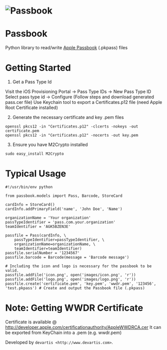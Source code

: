 ![Passbook](http://cl.ly/JPjc/title_passbook.png)
========
Passbook
========

Python library to read/write [Apple Passbook](http://developer.apple.com/library/ios/#documentation/UserExperience/Conceptual/PassKit_PG/Chapters/Introduction.html#//apple_ref/doc/uid/TP40012195-CH1-SW1) (.pkpass) files

Getting Started
==========================

1. Get a Pass Type Id

Visit the iOS Provisioning Portal -> Pass Type IDs -> New Pass Type ID
Select pass type id -> Configure (Follow steps and download generated pass.cer file)
Use Keychain tool to export a Certificates.p12 file (need Apple Root Certificate installed)

2. Generate the necessary certificate and key .pem files

```
openssl pkcs12 -in "Certificates.p12" -clcerts -nokeys -out certificate.pem 
openssl pkcs12 -in "Certificates.p12" -nocerts -out key.pem
```

3. Ensure you have M2Crypto installed

```
sudo easy_install M2Crypto
```

Typical Usage
==========================

    #!/usr/bin/env python

    from passbook.models import Pass, Barcode, StoreCard

    cardInfo = StoreCard()
    cardInfo.addPrimaryField('name', 'John Doe', 'Name')

    organizationName = 'Your organization' 
    passTypeIdentifier = 'pass.com.your.organization' 
    teamIdentifier = 'AGK5BZEN3E'
    
    passfile = Pass(cardInfo, \
        passTypeIdentifier=passTypeIdentifier, \
        organizationName=organizationName, \
        teamIdentifier=teamIdentifier)
    passfile.serialNumber = '1234567' 
    passfile.barcode = Barcode(message = 'Barcode message')    

    # Including the icon and logo is necessary for the passbook to be valid.
    passfile.addFile('icon.png', open('images/icon.png', 'r'))
    passfile.addFile('logo.png', open('images/logo.png', 'r'))
    passfile.create('certificate.pem', 'key.pem', 'wwdr.pem', '123456', 'test.pkpass') # Create and output the Passbook file (.pkpass) 

Note: Getting WWDR Certificate
==========================

Certificate is available @ http://developer.apple.com/certificationauthority/AppleWWDRCA.cer
It can be exported from KeyChain into a .pem (e.g. wwdr.pem)

Developed by `devartis <http://www.devartis.com>`.
